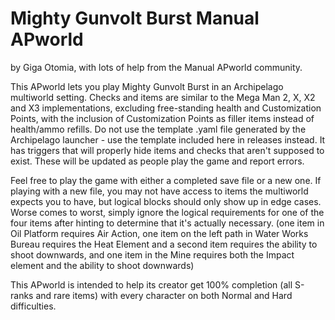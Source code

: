 # Mighty Gunvolt Burst Manual APworld
by Giga Otomia, with lots of help from the Manual APworld community.

This APworld lets you play Mighty Gunvolt Burst in an Archipelago multiworld setting. Checks and items are similar to the Mega Man 2, X, X2 and X3 implementations, excluding free-standing health and Customization Points, with the inclusion of Customization Points as filler items instead of health/ammo refills. Do not use the template .yaml file generated by the Archipelago launcher - use the template included here in releases instead. It has triggers that will properly hide items and checks that aren't supposed to exist. These will be updated as people play the game and report errors.

Feel free to play the game with either a completed save file or a new one. If playing with a new file, you may not have access to items the multiworld expects you to have, but logical blocks should only show up in edge cases. Worse comes to worst, simply ignore the logical requirements for one of the four items after hinting to determine that it's actually necessary. (one item in Oil Platform requires Air Action, one item on the left path in Water Works Bureau requires the Heat Element and a second item requires the ability to shoot downwards, and one item in the Mine requires both the Impact element and the ability to shoot downwards)

This APworld is intended to help its creator get 100% completion (all S-ranks and rare items) with every character on both Normal and Hard difficulties.

